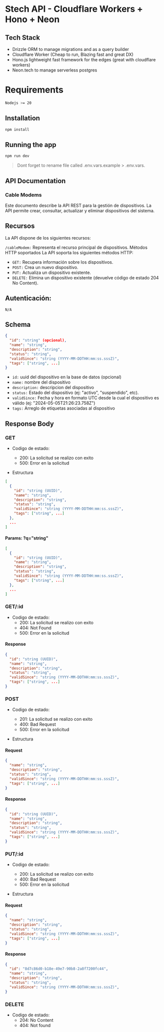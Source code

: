 # Stech API - Cloudflare Workers + Hono + Neon

## Tech Stack
- Drizzle ORM to manage migrations and as a query builder
- Cloudflare Worker (Cheap to run, Blazing fast and great DX)
- Hono.js lightweight fast framework for the edges (great with cloudflare workers)
- Neon.tech to manage serverless postgres

# Requirements
```bash
Nodejs >= 20
```

## Installation
```bash
npm install
```

## Running the app

```bash
npm run dev
```

> Dont forget to rename file called .env.vars.example > .env.vars.


## API Documentation

### Cable Modems

Este documento describe la API REST para la gestión de dispositivos. La API permite crear, consultar, actualizar y eliminar dispositivos del sistema.

## Recursos
La API dispone de los siguientes recursos:

`/cableModem:` Representa el recurso principal de dispositivos.
Métodos HTTP soportados
La API soporta los siguientes métodos HTTP:

- `GET:` Recupera información sobre los dispositivos.
- `POST:` Crea un nuevo dispositivo.
- `PUT:` Actualiza un dispositivo existente.
- `DELETE:` Elimina un dispositivo existente (devuelve código de estado 204 No Content).

## Autenticación:
`N/A`

## Schema

```json
{
  "id": "string" (opcional),
  "name": "string",
  "description": "string",
  "status": "string",
  "validSince": "string (YYYY-MM-DDTHH:mm:ss.sssZ)",
  "tags": ["string", ...]
}
```

- `id:` uuid del dispositivo en la base de datos (opcional)
- `name:` nombre del dispositivo
- `description:` descripcion del dispositivo
- `status:` Estado del dispositivo (ej: "activo", "suspendido", etc).
- `validSince:` Fecha y hora en formato UTC desde la cual el dispositivo es válido (ej: "2024-05-05T21:26:23.758Z")
- `tags:` Arreglo de etiquetas asociadas al dispositivo

## Response Body

### GET
- Codigo de estado:
  - 200: La solicitud se realizo con exito
  - 500: Error en la solicitud

- Estructura
```json
[
  {
    "id": "string (UUID)",
    "name": "string",
    "description": "string",
    "status": "string",
    "validSince": "string (YYYY-MM-DDTHH:mm:ss.sssZ)",
    "tags": ["string", ...]
  },
  ...
]
```

#### Params: ?q="string"
```json
[
  {
    "id": "string (UUID)",
    "name": "string",
    "description": "string",
    "status": "string",
    "validSince": "string (YYYY-MM-DDTHH:mm:ss.sssZ)",
    "tags": ["string", ...]
  },
  ...
]
```

### GET/:id
- Codigo de estado:
  - 200: La solicitud se realizo con exito
  - 404: Not Found
  - 500: Error en la solicitud


#### Response
```json
{
  "id": "string (UUID)",
  "name": "string",
  "description": "string",
  "status": "string",
  "validSince": "string (YYYY-MM-DDTHH:mm:ss.sssZ)",
  "tags": ["string", ...]
}
```


### POST
- Codigo de estado:
  - 201: La solicitud se realizo con exito
  - 400: Bad Request
  - 500: Error en la solicitud

- Estructura

#### Request
```json
{
  "name": "string",
  "description": "string",
  "status": "string",
  "validSince": "string (YYYY-MM-DDTHH:mm:ss.sssZ)",
  "tags": ["string", ...]
}
```

#### Response 

```json
{
  "id": "string (UUID)",
  "name": "string",
  "description": "string",
  "status": "string",
  "validSince": "string (YYYY-MM-DDTHH:mm:ss.sssZ)",
  "tags": ["string", ...]
}
```

### PUT/:id

- Codigo de estado:
  - 200: La solicitud se realizo con exito
  - 400: Bad Request
  - 500: Error en la solicitud

- Estructura

#### Request
```json
{
  "name": "string",
  "description": "string",
  "status": "string",
  "validSince": "string (YYYY-MM-DDTHH:mm:ss.sssZ)",
  "tags": ["string", ...]
}
```

#### Response 

```json
{
  "id": "8d7c86d0-b18e-49e7-90b8-2a8f7200fc44",
  "name": "string",
  "description": "string",
  "status": "string",
  "validSince": "string (YYYY-MM-DDTHH:mm:ss.sssZ)",
}
```

### DELETE

- Codigo de estado:
  - 204: No Content
  - 404: Not found